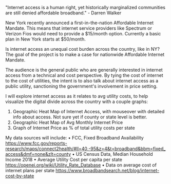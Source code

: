 "Internet access is a human right, yet historically marginalized communities are still denied affordable broadband." - Darren Walker

New York recently announced a first-in-the-nation Affordable Internet Mandate. This means that internet service providers like Spectrum or Verizon Fios would need to provide a $15/month option. Currently a basic plan in New York starts at $50/month.

Is internet access an unequal cost burden across the country, like in NY? The goal of the project is to make a case for nationwide Affordable Internet Mandate.

The audience is the general public who are generally interested in internet access from a technical and cost perspective. By tying the cost of internet to the cost of utilities, the intent is to also talk about internet access as a public utility, sanctioning the government's involvement in price setting.

I will explore internet access as it relates to avg utility costs, to help visualize the digital divide across the country with a couple graphs:

1. Geographic Heat Map of Internet Access, with mouseover with detailed info about access. Not sure yet if county or state level is better.
2. Geographic Heat Map of Avg Monthly Internet Price
3. Graph of Internet Price as % of total utility costs per state

My data sources will include:
• FCC, Fixed Broadband Availability https://www.fcc.gov/reports-research/maps/connect2health/#ll=40,-95&z=4&t=broadband&bbm=fixed_access&dmf=none&zlt=county
• US Census Data, Median Household Income 2018
• Average Utility Cost per capita per state https://openei.org/wiki/Utility_Rate_Database
• Data on average cost of internet plans per state https://www.broadbandsearch.net/blog/internet-cost-by-state
